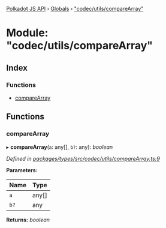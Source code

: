 [Polkadot JS API](../README.md) › [Globals](../globals.md) › ["codec/utils/compareArray"](_codec_utils_comparearray_.md)

# Module: "codec/utils/compareArray"

## Index

### Functions

* [compareArray](_codec_utils_comparearray_.md#comparearray)

## Functions

###  compareArray

▸ **compareArray**(`a`: any[], `b?`: any): *boolean*

*Defined in [packages/types/src/codec/utils/compareArray.ts:9](https://github.com/polkadot-js/api/blob/eae573e6a2/packages/types/src/codec/utils/compareArray.ts#L9)*

**Parameters:**

Name | Type |
------ | ------ |
`a` | any[] |
`b?` | any |

**Returns:** *boolean*
